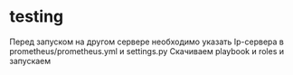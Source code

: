 # testing
Перед запуском на другом сервере необходимо указать Ip-сервера в prometheus/prometheus.yml и settings.py
Скачиваем playbook и roles и запускаем
